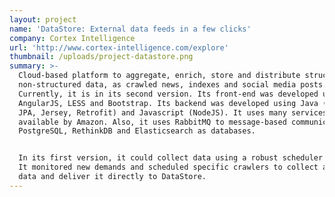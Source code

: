 ```yaml
---
layout: project
name: 'DataStore: External data feeds in a few clicks'
company: Cortex Intelligence
url: 'http://www.cortex-intelligence.com/explore'
thumbnail: /uploads/project-datastore.png
summary: >-
  Cloud-based platform to aggregate, enrich, store and distribute structured and
  non-structured data, as crawled news, indexes and social media posts.
  Currently, it is in its second version. Its front-end was developed using
  AngularJS, LESS and Bootstrap. Its backend was developed using Java (Spring,
  JPA, Jersey, Retrofit) and Javascript (NodeJS). It uses many services
  available by Amazon. Also, it uses RabbitMQ to message-based communication and
  PostgreSQL, RethinkDB and Elasticsearch as databases.


  In its first version, it could collect data using a robust scheduler system.
  It monitored new demands and scheduled specific crawlers to collect a given
  data and deliver it directly to DataStore.
---
```


